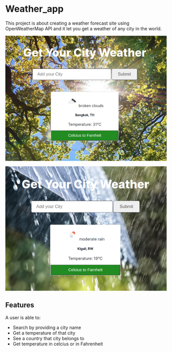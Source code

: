 # Weather_app

This project is about creating a weather forecast site using OpenWeatherMap API and it let you get a weather of any city in the world.

![screenshot](./sun.png)

![screenshot](./rainy.png)

## Features

A user is able to:

- Search by providing a city name
- Get a temperature of that city
- See a country that city belongs to
- Get temperature in celcius or in Fahrenheit
